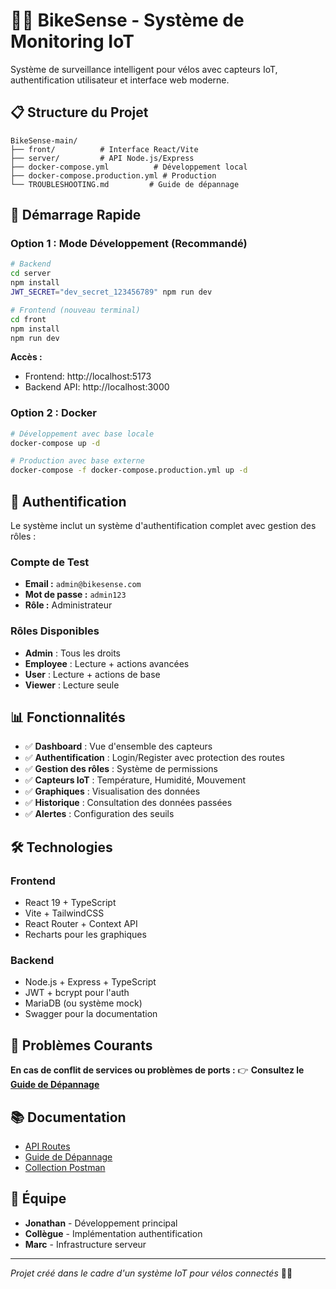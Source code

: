 # 🚴‍♂️ BikeSense - Système de Monitoring IoT

Système de surveillance intelligent pour vélos avec capteurs IoT, authentification utilisateur et interface web moderne.

## 📋 Structure du Projet

```
BikeSense-main/
├── front/          # Interface React/Vite
├── server/         # API Node.js/Express  
├── docker-compose.yml          # Développement local
├── docker-compose.production.yml # Production
└── TROUBLESHOOTING.md         # Guide de dépannage
```

## 🚀 Démarrage Rapide

### Option 1 : Mode Développement (Recommandé)

```bash
# Backend
cd server
npm install
JWT_SECRET="dev_secret_123456789" npm run dev

# Frontend (nouveau terminal)
cd front
npm install
npm run dev
```

**Accès :**
- Frontend: http://localhost:5173
- Backend API: http://localhost:3000

### Option 2 : Docker

```bash
# Développement avec base locale
docker-compose up -d

# Production avec base externe
docker-compose -f docker-compose.production.yml up -d
```

## 🔐 Authentification

Le système inclut un système d'authentification complet avec gestion des rôles :

### Compte de Test
- **Email :** `admin@bikesense.com`
- **Mot de passe :** `admin123`
- **Rôle :** Administrateur

### Rôles Disponibles
- **Admin** : Tous les droits
- **Employee** : Lecture + actions avancées
- **User** : Lecture + actions de base  
- **Viewer** : Lecture seule

## 📊 Fonctionnalités

- ✅ **Dashboard** : Vue d'ensemble des capteurs
- ✅ **Authentification** : Login/Register avec protection des routes
- ✅ **Gestion des rôles** : Système de permissions
- ✅ **Capteurs IoT** : Température, Humidité, Mouvement
- ✅ **Graphiques** : Visualisation des données
- ✅ **Historique** : Consultation des données passées
- ✅ **Alertes** : Configuration des seuils

## 🛠️ Technologies

### Frontend
- React 19 + TypeScript
- Vite + TailwindCSS
- React Router + Context API
- Recharts pour les graphiques

### Backend  
- Node.js + Express + TypeScript
- JWT + bcrypt pour l'auth
- MariaDB (ou système mock)
- Swagger pour la documentation

## 🚨 Problèmes Courants

**En cas de conflit de services ou problèmes de ports :**
👉 **Consultez le [Guide de Dépannage](./TROUBLESHOOTING.md)**

## 📚 Documentation

- [API Routes](./server/API_Routes.md)
- [Guide de Dépannage](./TROUBLESHOOTING.md)
- [Collection Postman](./server/Bikesense.postman_collection.json)

## 🤝 Équipe

- **Jonathan** - Développement principal
- **Collègue** - Implémentation authentification
- **Marc** - Infrastructure serveur

---

*Projet créé dans le cadre d'un système IoT pour vélos connectés* 🚴‍♂️
